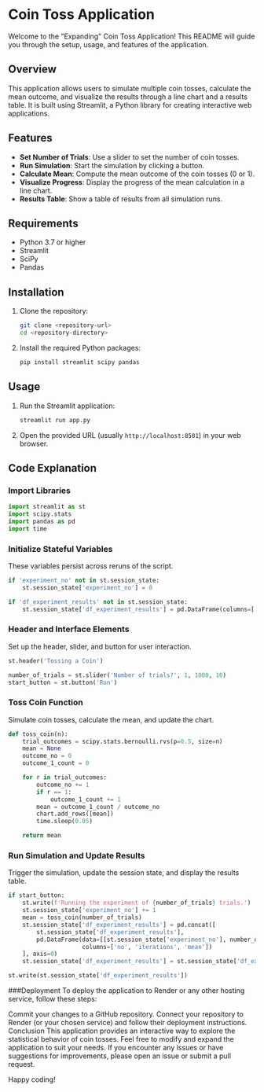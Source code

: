 # Coin Toss Application

Welcome to the "Expanding" Coin Toss Application! This README will guide you through the setup, usage, and features of the application.

## Overview

This application allows users to simulate multiple coin tosses, calculate the mean outcome, and visualize the results through a line chart and a results table. It is built using Streamlit, a Python library for creating interactive web applications.

## Features

- **Set Number of Trials**: Use a slider to set the number of coin tosses.
- **Run Simulation**: Start the simulation by clicking a button.
- **Calculate Mean**: Compute the mean outcome of the coin tosses (0 or 1).
- **Visualize Progress**: Display the progress of the mean calculation in a line chart.
- **Results Table**: Show a table of results from all simulation runs.

## Requirements

- Python 3.7 or higher
- Streamlit
- SciPy
- Pandas

## Installation

1. Clone the repository:
    ```bash
    git clone <repository-url>
    cd <repository-directory>
    ```

2. Install the required Python packages:
    ```bash
    pip install streamlit scipy pandas
    ```

## Usage

1. Run the Streamlit application:
    ```bash
    streamlit run app.py
    ```

2. Open the provided URL (usually `http://localhost:8501`) in your web browser.

## Code Explanation

### Import Libraries

```python
import streamlit as st
import scipy.stats
import pandas as pd
import time
```

### Initialize Stateful Variables

These variables persist across reruns of the script.

```python
if 'experiment_no' not in st.session_state:
    st.session_state['experiment_no'] = 0

if 'df_experiment_results' not in st.session_state:
    st.session_state['df_experiment_results'] = pd.DataFrame(columns=['no', 'iterations', 'mean'])
```

### Header and Interface Elements

Set up the header, slider, and button for user interaction.

```python
st.header('Tossing a Coin')

number_of_trials = st.slider('Number of trials?', 1, 1000, 10)
start_button = st.button('Run')
```

### Toss Coin Function
Simulate coin tosses, calculate the mean, and update the chart.

```python
def toss_coin(n):
    trial_outcomes = scipy.stats.bernoulli.rvs(p=0.5, size=n)
    mean = None
    outcome_no = 0
    outcome_1_count = 0

    for r in trial_outcomes:
        outcome_no += 1
        if r == 1:
            outcome_1_count += 1
        mean = outcome_1_count / outcome_no
        chart.add_rows([mean])
        time.sleep(0.05)

    return mean
```

### Run Simulation and Update Results
Trigger the simulation, update the session state, and display the results table.

```python
if start_button:
    st.write(f'Running the experiment of {number_of_trials} trials.')
    st.session_state['experiment_no'] += 1
    mean = toss_coin(number_of_trials)
    st.session_state['df_experiment_results'] = pd.concat([
        st.session_state['df_experiment_results'],
        pd.DataFrame(data=[[st.session_state['experiment_no'], number_of_trials, mean]],
                     columns=['no', 'iterations', 'mean'])
    ], axis=0)
    st.session_state['df_experiment_results'] = st.session_state['df_experiment_results'].reset_index(drop=True)

st.write(st.session_state['df_experiment_results'])
```

###Deployment
To deploy the application to Render or any other hosting service, follow these steps:

Commit your changes to a GitHub repository.
Connect your repository to Render (or your chosen service) and follow their deployment instructions.
Conclusion
This application provides an interactive way to explore the statistical behavior of coin tosses. Feel free to modify and expand the application to suit your needs. If you encounter any issues or have suggestions for improvements, please open an issue or submit a pull request.

Happy coding!
